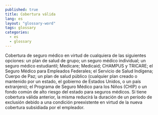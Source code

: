 ```yaml
---
published: true
title: Cobertura válida
lang: es
layout: "glossary-word"
tags: glossary
categories:
  - es
  - glossary
---
```


Cobertura de seguro médico en virtud de cualquiera de las siguientes opciones: un plan de salud de grupo; un seguro médico individual; un seguro médico estudiantil; Medicare; Medicaid; CHAMPUS y TRICARE; el Seguro Médico para Empleados Federales; el Servicio de Salud Indígena; Cuerpo de Paz; un plan de salud público (cualquier plan creado o mantenido por un estado, el gobierno de Estados Unidos, o un país extranjero); el Programa de Seguro Médico para los Niños (CHIP) o un fondo común de alto riesgo del estado para seguros médicos. Si tiene cobertura válida anterior, la misma reducirá la duración de un período de exclusión debido a una condición preexistente en virtud de la nueva cobertura subsidiada por el empleador.

